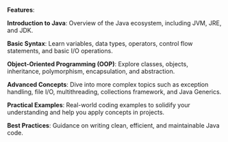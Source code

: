 ****Features****:

**Introduction to Java**: Overview of the Java ecosystem, including JVM, JRE, and JDK.

**Basic Syntax**: Learn variables, data types, operators, control flow statements, and basic I/O operations.

**Object-Oriented Programming (OOP)**: Explore classes, objects, inheritance, polymorphism, encapsulation, and abstraction.

**Advanced Concepts**: Dive into more complex topics such as exception handling, file I/O, multithreading, collections framework, and Java Generics.

**Practical Examples**: Real-world coding examples to solidify your understanding and help you apply concepts in projects.

**Best Practices**: Guidance on writing clean, efficient, and maintainable Java code.
